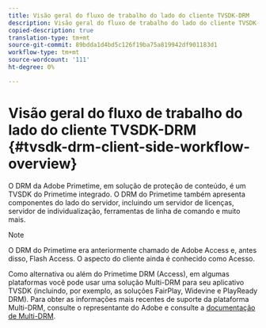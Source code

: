 ```yaml
---
title: Visão geral do fluxo de trabalho do lado do cliente TVSDK-DRM
description: Visão geral do fluxo de trabalho do lado do cliente TVSDK-DRM
copied-description: true
translation-type: tm+mt
source-git-commit: 89bdda1d4bd5c126f19ba75a819942df901183d1
workflow-type: tm+mt
source-wordcount: '111'
ht-degree: 0%

---
```



# Visão geral do fluxo de trabalho do lado do cliente TVSDK-DRM {#tvsdk-drm-client-side-workflow-overview}

O DRM da Adobe Primetime, em solução de proteção de conteúdo, é um TVSDK do Primetime integrado. O DRM do Primetime também apresenta componentes do lado do servidor, incluindo um servidor de licenças, servidor de individualização, ferramentas de linha de comando e muito mais.

>[!NOTE]
>
>O DRM do Primetime era anteriormente chamado de Adobe Access e, antes disso, Flash Access. O aspecto do cliente ainda é conhecido como Acesso.

Como alternativa ou além do Primetime DRM (Access), em algumas plataformas você pode usar uma solução Multi-DRM para seu aplicativo TVSDK (incluindo, por exemplo, as soluções FairPlay, Widevine e PlayReady DRM). Para obter as informações mais recentes de suporte da plataforma Multi-DRM, consulte o representante do Adobe e consulte a [documentação de Multi-DRM](../multi-drm-workflows/title-page/overview.md).
